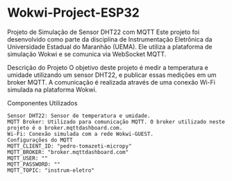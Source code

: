 # Wokwi-Project-ESP32
Projeto de Simulação de Sensor DHT22 com MQTT
Este projeto foi desenvolvido como parte da disciplina de Instrumentação Eletrônica da Universidade Estadual do Maranhão (UEMA). Ele utiliza a plataforma de simulação Wokwi e se comunica via WebSocket MQTT.

Descrição do Projeto
O objetivo deste projeto é medir a temperatura e umidade utilizando um sensor DHT22, e publicar essas medições em um broker MQTT. A comunicação é realizada através de uma conexão Wi-Fi simulada na plataforma Wokwi.

Componentes Utilizados
```
Sensor DHT22: Sensor de temperatura e umidade.
MQTT Broker: Utilizado para comunicação MQTT. O broker utilizado neste projeto é o broker.mqttdashboard.com.
Wi-Fi: Conexão simulada com a rede Wokwi-GUEST.
Configurações do MQTT
MQTT_CLIENT_ID: "pedro-tomazeti-micropy"
MQTT_BROKER: "broker.mqttdashboard.com"
MQTT_USER: ""
MQTT_PASSWORD: ""
MQTT_TOPIC: "instrum-eletro"
```
